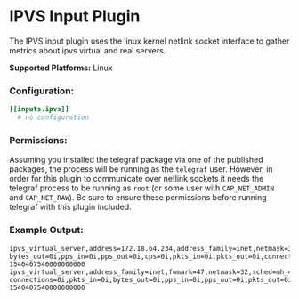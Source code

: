# IPVS Input Plugin

The IPVS input plugin uses the linux kernel netlink socket interface to gather
metrics about ipvs virtual and real servers.

**Supported Platforms:** Linux

### Configuration:

```toml
[[inputs.ipvs]]
  # no configuration
```

### Permissions:

Assuming you installed the telegraf package via one of the published packages,
the process will be running as the `telegraf` user. However, in order for this
plugin to communicate over netlink sockets it needs the telegraf process to be
running as `root` (or some user with `CAP_NET_ADMIN` and `CAP_NET_RAW`). Be sure
to ensure these permissions before running telegraf with this plugin included.

### Example Output:

```
ipvs_virtual_server,address=172.18.64.234,address_family=inet,netmask=32,port=9000,protocol=tcp,sched=mh_418 bytes_out=0i,pps_in=0i,pps_out=0i,cps=0i,pkts_in=0i,pkts_out=0i,connections=0i,bytes_in=0i 1540407540000000000
ipvs_virtual_server,address_family=inet,fwmark=47,netmask=32,sched=mh_418 connections=0i,pkts_in=0i,bytes_out=0i,pps_in=0i,pps_out=0i,pkts_out=0i,bytes_in=0i,cps=0i 1540407540000000000
```
